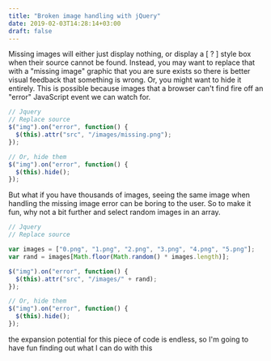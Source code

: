```yaml
---
title: "Broken image handling with jQuery"
date: 2019-02-03T14:28:14+03:00
draft: false
---
```


Missing images will either just display nothing, or display a [ ? ] style box when their source cannot be found. Instead, you may want to replace that with a "missing image" graphic that you are sure exists so there is better visual feedback that something is wrong. Or, you might want to hide it entirely. This is possible because images that a browser can't find fire off an "error" JavaScript event we can watch for.

```javascript
// Jquery
// Replace source
$("img").on("error", function() {
  $(this).attr("src", "/images/missing.png");
});

// Or, hide them
$("img").on("error", function() {
  $(this).hide();
});
```

But what if you have thousands of images, seeing the same image when handling the missing image error can be boring to the user. So to make it fun, why not a bit further and select random images in an array.

```javascript
// Jquery
// Replace source

var images = ["0.png", "1.png", "2.png", "3.png", "4.png", "5.png"];
var rand = images[Math.floor(Math.random() * images.length)];

$("img").on("error", function() {
  $(this).attr("src", "/images/" + rand);
});

// Or, hide them
$("img").on("error", function() {
  $(this).hide();
});
```

the expansion potential for this piece of code is endless, so I'm going to have fun finding out what I can do with this